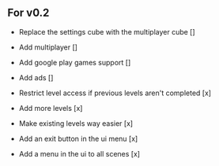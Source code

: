 ## For v0.2

- Replace the settings cube with the multiplayer cube []
- Add multiplayer []
- Add google play games support []
- Add ads []

- Restrict level access if previous levels aren't completed [x]
- Add more levels [x]
- Make existing levels way easier [x]
- Add an exit button in the ui menu [x]
- Add a menu in the ui to all scenes [x]